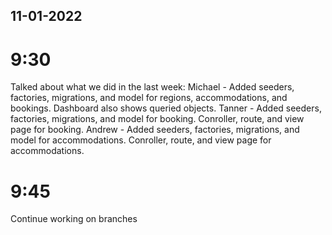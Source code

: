 ## 11-01-2022 

# 9:30
Talked about what we did in the last week:
Michael - Added seeders, factories, migrations, and model for regions, accommodations, and bookings. Dashboard also shows queried objects.
Tanner - Added seeders, factories, migrations, and model for booking. Conroller, route, and view page for booking.
Andrew - Added seeders, factories, migrations, and model for accommodations. Conroller, route, and view page for accommodations.

# 9:45
Continue working on branches
